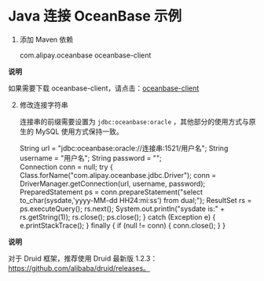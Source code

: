 Java 连接 OceanBase 示例 
=========================================



1. 添加 Maven 依赖

   




    <dependency>
      <groupId>com.alipay.oceanbase</groupId>
      <artifactId>oceanbase-client</artifactId>
    </dependency>


**说明**



如果需要下载 oceanbase-client，请点击：[oceanbase-client](https://oceanbase-aliyun-docs.oss-cn-hangzhou.aliyuncs.com/downloads/obclient/oceanbase-client-1.1.5.jar)

2. 修改连接字符串

   连接串的前缀需要设置为 `jdbc:oceanbase:oracle` ，其他部分的使用方式与原生的 MySQL 使用方式保持一致。
   




    String url = "jdbc:oceanbase:oracle://连接串:1521/用户名";
    String username = "用户名";
    String password = "";    
    Connection conn = null;
    try {
        Class.forName("com.alipay.oceanbase.jdbc.Driver");
        conn = DriverManager.getConnection(url, username, password);
        PreparedStatement ps = conn.prepareStatement("select to_char(sysdate,'yyyy-MM-dd HH24:mi:ss') from dual;");
        ResultSet rs = ps.executeQuery();
        rs.next();
        System.out.println("sysdate is:" + rs.getString(1));
        rs.close();
        ps.close();
    } catch (Exception e) {
        e.printStackTrace();
    } finally {
        if (null != conn) {
            conn.close();
        }
    }


**说明**



对于 Druid 框架，推荐使用 Druid 最新版 1.2.3：https://github.com/alibaba/druid/releases。
